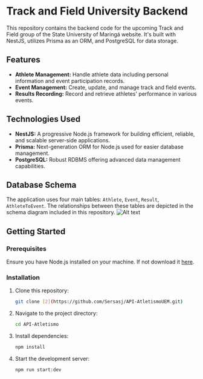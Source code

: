 # Track and Field University Backend

This repository contains the backend code for the upcoming Track and Field group of the State University of Maringá website. It's built with NestJS, utilizes Prisma as an ORM, and PostgreSQL for data storage.

## Features

- **Athlete Management:** Handle athlete data including personal information and event participation records.
- **Event Management:** Create, update, and manage track and field events.
- **Results Recording:** Record and retrieve athletes' performance in various events.

## Technologies Used

- **NestJS:** A progressive Node.js framework for building efficient, reliable, and scalable server-side applications.
- **Prisma:** Next-generation ORM for Node.js used for easier database management.
- **PostgreSQL:** Robust RDBMS offering advanced data management capabilities.

## Database Schema

The application uses four main tables: `Athlete`, `Event`, `Result`, `AthleteToEvent`. The relationships between these tables are depicted in the schema diagram included in this repository.
![Alt text](r/home/sersasj/AtletismoUEM/API-AtletismoUEM/entities.png 'Title')

## Getting Started

### Prerequisites

Ensure you have Node.js installed on your machine. If not download it [here](https://nodejs.org/%29).

### Installation

1. Clone this repository:

   ```sh
   git clone [2](https://github.com/Sersasj/API-AtletismoUEM.git)
   ```

2. Navigate to the project directory:

   ```sh
   cd API-Atletismo
   ```

3. Install dependencies:

   ```sh
   npm install
   ```

4. Start the development server:
   ```sh
   npm run start:dev
   ```
